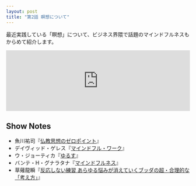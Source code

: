 ```yaml
---
layout: post
title: "第2話 瞑想について"
---
```


最近実践している「瞑想」について、ビジネス界隈で話題のマインドフルネスもからめて紹介します。

<iframe width="100%" height="166" scrolling="no" frameborder="no" src="https://w.soundcloud.com/player/?url=https%3A//api.soundcloud.com/tracks/234508892&amp;color=ff5500&amp;auto_play=false&amp;hide_related=false&amp;show_comments=true&amp;show_user=true&amp;show_reposts=false"></iframe>

## Show Notes

  * 魚川祐司『[仏教思想のゼロポイント](http://www.amazon.co.jp/dp/4103391715/ref=nosim/antipop-22)』
  * デイヴィッド・ゲレス『[マインドフル・ワーク](http://www.amazon.co.jp/dp/4140816775/ref=nosim/antipop-22)』
  * ウ・ジョーティカ『[ゆるす](http://www.amazon.co.jp/dp/4105068717/ref=nosim/antipop-22)』
  * バンテ・H・グナラタナ『[マインドフルネス](http://www.amazon.co.jp/dp/4905425204/ref=nosim/antipop-22)』
  * 草薙龍瞬『[反応しない練習 あらゆる悩みが消えていくブッダの超・合理的な「考え方」](http://www.amazon.co.jp/dp/4041030404/ref=nosim/antipop-22)』

